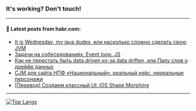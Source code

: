 ### It's working? Don't touch!

---
<!--
#### 🛠️ Technical stack:

![C++](https://img.shields.io/badge/C++-informational?logo=c%2B%2B&style=flat&logoColor=white&color=9C033A)
![Java](https://img.shields.io/badge/Java-informational?logo=java&style=flat&logoColor=white&color=007396)
![Kotlin](https://img.shields.io/badge/Kotlin-informational?logo=Kotlin&style=flat&logoColor=white&color=0095D5)
![JS](https://img.shields.io/badge/JS-informational?logo=javaScript&style=flat&logoColor=black&color=F7Df1E) <br>
![HTML5](https://img.shields.io/badge/HTML5-informational?logo=html5&style=flat&logoColor=white&color=E34F26)
![CSS3](https://img.shields.io/badge/CSS3-informational?logo=css3&style=flat&logoColor=white&color=157286)
![Sass](https://img.shields.io/badge/Saas-informational?logo=sass&style=flat&logoColor=white&color=hotpink)
![PHP](https://img.shields.io/badge/PHP-informational?logo=php&style=flat&logoColor=white&color=777BB4) <br>
![WebPAck](https://img.shields.io/badge/WebPack-informational?logo=webPack&style=flat&logoColor=white&color=FF6F00)
![Bootstrap](https://img.shields.io/badge/Bootstrap-informational?logo=Bootstrap&style=flat&logoColor=white&color=7952B3)
![MySQL](https://img.shields.io/badge/MySQL-informational?logo=MySQL&style=flat&logoColor=white&color=00f) <br>
![NodeJS](https://img.shields.io/badge/NodeJS-informational?logo=node.js&style=flat&logoColor=white&color=43853D)
![Spring](https://img.shields.io/badge/Spring-informational?logo=Spring&style=flat&logoColor=white&color=0A9EDC)
![Angular](https://img.shields.io/badge/Vue-informational?logo=vue.js&style=flat&logoColor=white&color=red)
![Git](https://img.shields.io/badge/Git-informational?logo=git&style=flat&logoColor=white&color=darkorange)

___
-->

#### 💬 Latest posts from habr.com:

<!-- BLOG-POST-LIST:START -->
- [It is Wednesday, my java dudes, или насколько сложно сделать свою JVM](https://habr.com/ru/post/681844/?utm_source=habrahabr&utm_medium=rss&utm_campaign=681844)
- [Задачи на собеседованиях. Event loop. JS](https://habr.com/ru/post/681882/?utm_source=habrahabr&utm_medium=rss&utm_campaign=681882)
- [Как не перестать быть data driven из-за data driften, или Пару слов о дрейфе данных](https://habr.com/ru/post/681772/?utm_source=habrahabr&utm_medium=rss&utm_campaign=681772)
- [CJM для сайта НПФ «Национальный»: реальный кейс, нереальные персонажи](https://habr.com/ru/post/681860/?utm_source=habrahabr&utm_medium=rss&utm_campaign=681860)
- [[Перевод] Создаем классный UI: iOS Shape Morphing](https://habr.com/ru/post/681820/?utm_source=habrahabr&utm_medium=rss&utm_campaign=681820)
<!-- BLOG-POST-LIST:END -->

---

[![Top Langs](https://github-readme-stats.vercel.app/api/top-langs/?username=zloylis&layout=compact&hide_border=true&theme=dracula)](https://github.com/zloylis)
